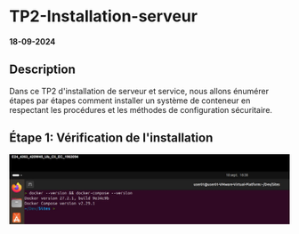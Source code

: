 # TP2-Installation-serveur
#### 18-09-2024

## Description

Dans ce TP2 d'installation de serveur et service, nous allons énumérer étapes par étapes comment installer un système de conteneur en respectant les procédures et les méthodes de configuration sécuritaire.

## Étape 1: Vérification de l'installation

![Vérification#1](images/verif.PNG)
